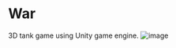 # War
3D tank game using Unity game engine.
![image](https://github.com/AhmedSaid3617/War/assets/73287639/5a8d507f-20f0-4942-81fa-52471971b6d6)

